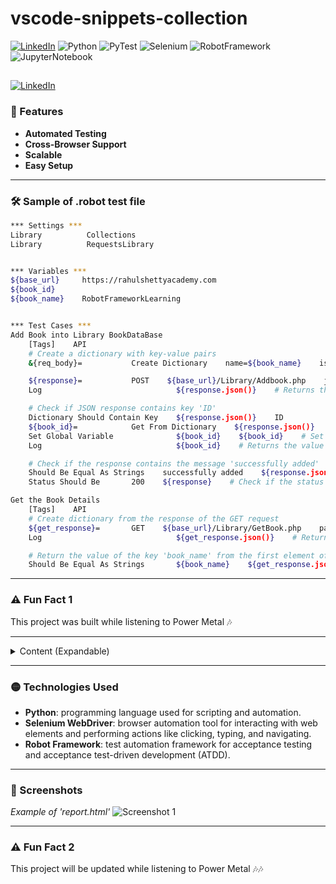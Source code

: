 # vscode-snippets-collection

[![LinkedIn](https://img.shields.io/badge/LinkedIn-Patryk%20Skarżyński-blue?style=plastic&logo=linkedin)](https://www.linkedin.com/in/patryk-skarżyński-b20690173/)
![Python](https://img.shields.io/badge/Python-3.10%2B-green?style=plastic)
![PyTest](https://img.shields.io/badge/PyTest-3.8%2B-yellow)
![Selenium](https://img.shields.io/badge/Selenium-4.0%2B-red)
![RobotFramework](https://img.shields.io/badge/Robot%20Framework-5.0%2B-orange)
![JupyterNotebook](https://img.shields.io/badge/Jupyter%20Notebook-7.3%2B-pink)

##

<a href="https://www.linkedin.com/in/patryk-skarżyński-b20690173/">
  <img src="https://img.shields.io/badge/LinkedIn-Patryk%20Skarżyński-0A66C2?style=flat&logo=linkedin" alt="LinkedIn" style="transition: transform 0.2s;" onmouseover="this.style.transform='scale(1.1)'" onmouseout="this.style.transform='scale(1)'">
</a>

### 🔴 Features
 - **Automated Testing**
 - **Cross-Browser Support**
 - **Scalable**
 - **Easy Setup**

---

### 🛠️ Sample of .robot test file
```bash
*** Settings ***
Library          Collections
Library          RequestsLibrary


*** Variables ***
${base_url}     https://rahulshettyacademy.com
${book_id}
${book_name}    RobotFrameworkLearning


*** Test Cases ***
Add Book into Library BookDataBase
    [Tags]    API
    # Create a dictionary with key-value pairs
    &{req_body}=           Create Dictionary    name=${book_name}    isbn=9874    aisle=332145    author=Patryk Skarzynski

    ${response}=           POST    ${base_url}/Library/Addbook.php    json=${req_body}    expected_status=200    # Create dictionary from the response of the POST request
    Log                              ${response.json()}    # Returns the response in JSON format

    # Check if JSON response contains key 'ID'
    Dictionary Should Contain Key    ${response.json()}    ID
    ${book_id}=            Get From Dictionary    ${response.json()}    ID
    Set Global Variable              ${book_id}    ${book_id}    # Set the value of the key 'ID' as a global variable
    Log                              ${book_id}    # Returns the value of the key 'ID'

    # Check if the response contains the message 'successfully added'
    Should Be Equal As Strings    successfully added    ${response.json()}[Msg]    # Returns the value of the key 'Msg'
    Status Should Be       200    ${response}    # Check if the status code is 200

Get the Book Details
    [Tags]    API
    # Create dictionary from the response of the GET request
    ${get_response}=       GET    ${base_url}/Library/GetBook.php    params=ID=${book_id}    expected_status=200    # Create dictionary from the response of the GET request
    Log                              ${get_response.json()}    # Returns the response in JSON format

    # Return the value of the key 'book_name' from the first element of the response as list of dictionaries
    Should Be Equal As Strings       ${book_name}    ${get_response.json()}[0][book_name]
```

---

### ⚠️ Fun Fact 1
This project was built while listening to Power Metal 🎶

---

<details>
<summary>Content (Expandable)</summary>

##

**1. Converter to JSON:**

> Simple python script that converts a CSV file to a JSON file.
> The 'csv' library provides the 'DictReader' class which reads the CSV file and returns a dictionary for each row,
> library named 'json' provides the 'dump' function which writes the dictionary to the JSON file. The 'dump' function takes the dictionary and the file handler as arguments.
> 'Attrgetter' function from 'operator' library is used to get the value of a key in the dictionary.

## 

**2. Crypto Currency Exchange:**
  
> Program allows to check the current price of crypto currencies and buy them using the CoinGecko API,
> uses ses the 'requests' library to send requests to the CoinGecko API and the 'time' library to measure the time of code execution.

## 

**3. Financial data of listed Companies from the Server:**

> Program is a simple stock information program that uses the Yahoo Finance API to get the stock data of a company,
> uses the 'yfinance' library to get the stock data of a company by entering the stock ticker in the entry widget,
> displays the stock data in the text box widget, also displays the stock data history for the last month with daily intervals in the text box widget.

## 

**4. Pandas_NumPy:**
  
> Contains one file made in Jupyter Notebook, basicaly a notebook with some useful code.

## 

**5. Testing:**
  
> Contains all test files made with PyTest, Robot Framework, Selenium and Unitest.
> Example above shows partialy one of the files from Testing/RobotFramework/test_demo_files directory.

## 

**6. Exchange Rates:**
  
> Program is used to get the latest exchange rates from the exchange_rates_api website, provides the latest exchange rates for free:
>   * using the 'latest' endpoint, for 'USD', 'AUD', 'CAD', 'PLN', and 'MXN'
>   * using the 'symbols' parameter,
>   * using for a specific base currency using the 'base' parameter.

</details>

---

### 🟡 Technologies Used

   * **Python**: programming language used for scripting and automation.
   * **Selenium WebDriver**: browser automation tool for interacting with web elements and performing actions like clicking, typing, and navigating.
   * **Robot Framework**: test automation framework for acceptance testing and acceptance test-driven development (ATDD).

---

### 📸 Screenshots
*Example of 'report.html'*
![Screenshot 1](https://i.imgur.com/rKNyKot.jpeg)

---

### ⚠️ Fun Fact 2
This project will be updated while listening to Power Metal 🎶🎶
